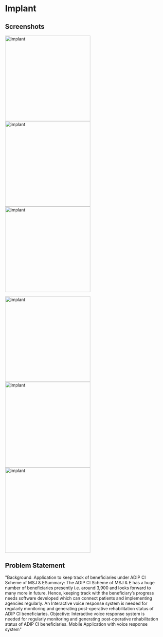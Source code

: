 # Implant
Screenshots
---
<p><img src="logo.jpeg" alt="implant" width="280"/>
<img src="logo1.jpeg" alt="implant" width="280"/>
<img src="logo2.jpeg" alt="implant" width="280"/></p>
<p><img src="logo3.jpeg" alt="implant" width="280"/>
<img src="logo4.jpeg" alt="implant" width="280"/>
<img src="logo5.jpeg" alt="implant" width="280"/></p>

## Problem Statement

"Background: Application to keep track of beneficiaries under ADIP CI Scheme of MSJ & ESummary: The ADIP CI Scheme of MSJ & E has a huge number of beneficiaries presently i.e. around 3,900 and looks forward to many more in future. Hence, keeping track with the beneficiary’s progress needs software developed which can connect patients and implementing agencies regularly. An Interactive voice response system is needed for regularly monitoring and generating post-operative rehabilitation status of ADIP CI beneficiaries. Objective: Interactive voice response system is needed for regularly monitoring and generating post-operative rehabilitation status of ADIP CI beneficiaries. Mobile Application with voice response system"
